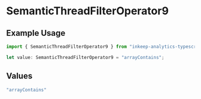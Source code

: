 # SemanticThreadFilterOperator9

## Example Usage

```typescript
import { SemanticThreadFilterOperator9 } from "inkeep-analytics-typescript/models/components";

let value: SemanticThreadFilterOperator9 = "arrayContains";
```

## Values

```typescript
"arrayContains"
```